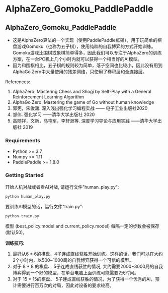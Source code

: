# AlphaZero_Gomoku_PaddlePaddle


## AlphaZero_Gomoku_PaddlePaddle
- 这是AlphaZero算法的一个实现（使用PaddlePaddle框架），用于玩简单的棋盘游戏Gomoku（也称为五子棋），使用纯粹的自我博弈的方式开始训练。Gomoku游戏比围棋或象棋简单得多，因此我们可以专注于AlphaZero的训练方案，在一台PC机上几个小时内就可以获得一个相当好的AI模型。 
- 因为和围棋相比，五子棋的规则较为简单，落子空间也比较小，因此没有用到AlphaGo Zero中大量使用的残差网络，只使用了卷积层和全连接层。

References:  
1. AlphaZero: Mastering Chess and Shogi by Self-Play with a General Reinforcement Learning Algorithm
2. AlphaGo Zero: Mastering the game of Go without human knowledge
3. 郭宪，宋俊潇. 深入浅出强化学习编程实战 —— 电子工业出版社2020
4. 邹伟. 强化学习 ——清华大学出版社 2020
4. 高随祥，文新，马艳军，李轩涯等. 深度学习导论与应用实践 ——清华大学出版社 2019




### Requirements
- Python >= 3.7
- Numpy >= 1.11
- PaddlePaddle >= 1.8.0 


### Getting Started
开始人机对战或者看AI对战, 请运行文件"human_play.py":  
```
python human_play.py  
```

要训练AI模型的话，运行文件"train.py":   
```
python train.py
```


模型 (best_policy.model and current_policy.model) 每隔一定的步数会被保存 (默认50)。


**训练技巧:**
1. 最好从6 * 6的棋盘、4子连成直线获胜开始训练。这样的话，我们可以在大约2个小时内，以500~1000局的自我博弈获得一个可信的模型。
2. 对于 8 * 8 的棋盘、 5子连成直线获胜的情况, 大约需要2000~3000局的自我博弈得到一个好的模型，在单台电脑上面训练可能需要2天时间。
3. 对于 15 * 15的棋盘、 5子连成直线获胜的情况，为了获得一个优秀的AI，预计需要进行百万次的对局，因此对设备的要求较高。




